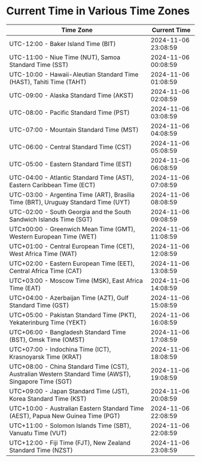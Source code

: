 # Current Time in Various Time Zones

| Time Zone | Current Time |
|-----------|--------------|
| UTC-12:00 - Baker Island Time (BIT) | 2024-11-06 23:08:59 |
| UTC-11:00 - Niue Time (NUT), Samoa Standard Time (SST) | 2024-11-06 00:08:59 |
| UTC-10:00 - Hawaii-Aleutian Standard Time (HAST), Tahiti Time (TAHT) | 2024-11-06 01:08:59 |
| UTC-09:00 - Alaska Standard Time (AKST) | 2024-11-06 02:08:59 |
| UTC-08:00 - Pacific Standard Time (PST) | 2024-11-06 03:08:59 |
| UTC-07:00 - Mountain Standard Time (MST) | 2024-11-06 04:08:59 |
| UTC-06:00 - Central Standard Time (CST) | 2024-11-06 05:08:59 |
| UTC-05:00 - Eastern Standard Time (EST) | 2024-11-06 06:08:59 |
| UTC-04:00 - Atlantic Standard Time (AST), Eastern Caribbean Time (ECT) | 2024-11-06 07:08:59 |
| UTC-03:00 - Argentina Time (ART), Brasília Time (BRT), Uruguay Standard Time (UYT) | 2024-11-06 08:08:59 |
| UTC-02:00 - South Georgia and the South Sandwich Islands Time (SGT) | 2024-11-06 09:08:59 |
| UTC±00:00 - Greenwich Mean Time (GMT), Western European Time (WET) | 2024-11-06 11:08:59 |
| UTC+01:00 - Central European Time (CET), West Africa Time (WAT) | 2024-11-06 12:08:59 |
| UTC+02:00 - Eastern European Time (EET), Central Africa Time (CAT) | 2024-11-06 13:08:59 |
| UTC+03:00 - Moscow Time (MSK), East Africa Time (EAT) | 2024-11-06 14:08:59 |
| UTC+04:00 - Azerbaijan Time (AZT), Gulf Standard Time (GST) | 2024-11-06 15:08:59 |
| UTC+05:00 - Pakistan Standard Time (PKT), Yekaterinburg Time (YEKT) | 2024-11-06 16:08:59 |
| UTC+06:00 - Bangladesh Standard Time (BST), Omsk Time (OMST) | 2024-11-06 17:08:59 |
| UTC+07:00 - Indochina Time (ICT), Krasnoyarsk Time (KRAT) | 2024-11-06 18:08:59 |
| UTC+08:00 - China Standard Time (CST), Australian Western Standard Time (AWST), Singapore Time (SGT) | 2024-11-06 19:08:59 |
| UTC+09:00 - Japan Standard Time (JST), Korea Standard Time (KST) | 2024-11-06 20:08:59 |
| UTC+10:00 - Australian Eastern Standard Time (AEST), Papua New Guinea Time (PGT) | 2024-11-06 22:08:59 |
| UTC+11:00 - Solomon Islands Time (SBT), Vanuatu Time (VUT) | 2024-11-06 22:08:59 |
| UTC+12:00 - Fiji Time (FJT), New Zealand Standard Time (NZST) | 2024-11-06 23:08:59 |
